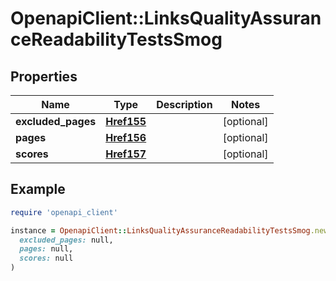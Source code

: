# OpenapiClient::LinksQualityAssuranceReadabilityTestsSmog

## Properties

| Name | Type | Description | Notes |
| ---- | ---- | ----------- | ----- |
| **excluded_pages** | [**Href155**](Href155.md) |  | [optional] |
| **pages** | [**Href156**](Href156.md) |  | [optional] |
| **scores** | [**Href157**](Href157.md) |  | [optional] |

## Example

```ruby
require 'openapi_client'

instance = OpenapiClient::LinksQualityAssuranceReadabilityTestsSmog.new(
  excluded_pages: null,
  pages: null,
  scores: null
)
```

